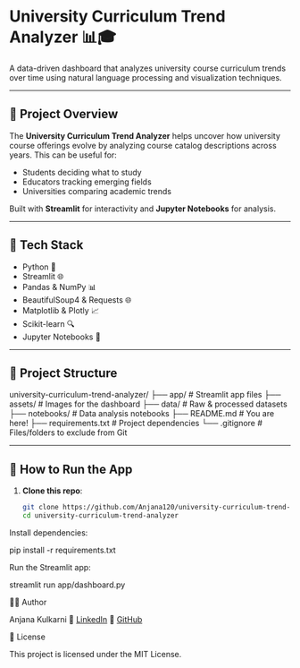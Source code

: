 # University Curriculum Trend Analyzer 📊🎓

A data-driven dashboard that analyzes university course curriculum trends over time using natural language processing and visualization techniques.

---

## 🚀 Project Overview

The **University Curriculum Trend Analyzer** helps uncover how university course offerings evolve by analyzing course catalog descriptions across years. This can be useful for:

- Students deciding what to study
- Educators tracking emerging fields
- Universities comparing academic trends

Built with **Streamlit** for interactivity and **Jupyter Notebooks** for analysis.

---

## 🧰 Tech Stack

- Python 🐍
- Streamlit 🌐
- Pandas & NumPy 📊
- BeautifulSoup4 & Requests 🌐
- Matplotlib & Plotly 📈
- Scikit-learn 🔍
- Jupyter Notebooks 📓

---

## 📂 Project Structure

university-curriculum-trend-analyzer/ ├── app/ # Streamlit app files ├── assets/ # Images for the dashboard ├── data/ # Raw & processed datasets ├── notebooks/ # Data analysis notebooks ├── README.md # You are here! ├── requirements.txt # Project dependencies └── .gitignore # Files/folders to exclude from Git


---

## 🧪 How to Run the App

1. **Clone this repo**:
   ```bash
   git clone https://github.com/Anjana120/university-curriculum-trend-analyzer.git
   cd university-curriculum-trend-analyzer
Install dependencies:

pip install -r requirements.txt

Run the Streamlit app:

streamlit run app/dashboard.py


👩‍💻 Author

Anjana Kulkarni
🔗 [LinkedIn](www.linkedin.com/in/anjana-kulkarni-46549818)
🔗 [GitHub](https://github.com/Anjana120/)

📄 License

This project is licensed under the MIT License.


